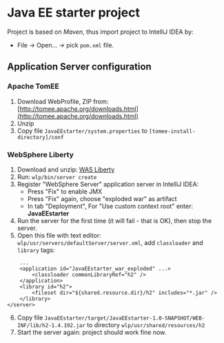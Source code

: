 # Java EE starter project
Project is based on *Maven*, thus import project to IntelliJ IDEA by:
* File -> Open... -> pick `pom.xml` file.

## Application Server configuration

### Apache TomEE
1. Download WebProfile, ZIP from: [http://tomee.apache.org/downloads.html](http://tomee.apache.org/downloads.html)
2. Unzip
3. Copy file `JavaEEstarter/system.properties` to `[tomee-install-directory]/conf`

### WebSphere Liberty
1. Download and unzip: [WAS Liberty](https://developer.ibm.com/wasdev/downloads/#asset/runtimes-wlp-webProfile7)
2. Run: `wlp/bin/server create`
3. Register "WebSphere Server" application server in IntelliJ IDEA:
    * Press "Fix" to enable JMX
    * Press "Fix" again, choose "exploded war" as artifact
    * In tab "Deployment", For "Use custom context root" enter: **JavaEEstarter**
4. Run the server for the first time (it will fail - that is OK), then stop the server.
5. Open this file with text editor: `wlp/usr/servers/defaultServer/server.xml`, 
   add `classloader` and `library` tags:
```
    ...
    <application id="JavaEEstarter_war_exploded" ...>
        <classloader commonLibraryRef="h2" />
    </application>
    <library id="h2">
        <fileset dir="${shared.resource.dir}/h2" includes="*.jar" />
    </library>
</server>
```
6. Copy file `JavaEEstarter/target/JavaEEstarter-1.0-SNAPSHOT/WEB-INF/lib/h2-1.4.192.jar`
   to directory `wlp/usr/shared/resources/h2`
7. Start the server again: project should work fine now.